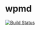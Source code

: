 # wpmd

[![Build Status](https://travis-ci.org/musus/xmlrpc-node-wp.svg?branch=master)](https://travis-ci.org/musus/xmlrpc-node-wp)

